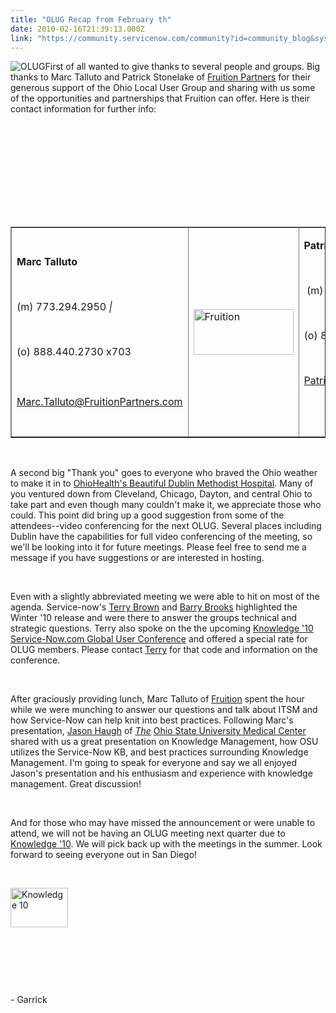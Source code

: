 ```yaml
---
title: "OLUG Recap from February th"
date: 2010-02-16T21:39:13.000Z
link: "https://community.servicenow.com/community?id=community_blog&sys_id=755e6aaddbd0dbc01dcaf3231f9619d6"
---
```

<p><img src="http://lh3.ggpht.com/_AJEJQ1NIAFA/S2svMQ_CJ6I/AAAAAAAAAJc/dyRnTxQ9tSs/s800/OLUG.gif" alt="OLUG" />First of all wanted to give thanks to several people and groups. Big thanks to Marc Talluto and Patrick Stonelake of <a title="w.fruitionpartners.com/" href="http://www.fruitionpartners.com/">Fruition Partners</a> for their generous support of the Ohio Local User Group and sharing with us some of the opportunities and partnerships that Fruition can offer. Here is their contact information for further info:<br /><p align="center">&nbsp;</p><br /><br /><br /><br /><br /><br /><br /><table width="200" border="1" align="center" cellspacing="3"><tr><td><p><strong>Marc Talluto</strong></p><br /> <p>(m) 773.294.2950 <em>|</em></p><br /> <p>(o) 888.440.2730 x703<br /><br /> <u><br /><br /></u> <u><a title="rc.Talluto@FruitionPartners.com" href="mailto:Marc.Talluto@FruitionPartners.com">Marc.Talluto@FruitionPartners.com</a></u></p></td><td><a href="http://www.fruitionpartners.com/"><img  class="jive-image" src="ffb81502dbd813043eb27a9e0f9619e3.iix" alt="Fruition" width="160" height="73" /></a></td><td><p><strong>Patrick Stonelake</strong></p><br /> <p>&nbsp;(m) 773.294.6958</p><br /> <p>(o) 888.440.2730 x702</p><br /> <p><a title="trick.Stonelake@FruitionPartners.com" href="mailto:Patrick.Stonelake@FruitionPartners.com">Patrick.Stonelake@FruitionPartners.com</a></p><br /> <br /><br /></td></tr></table><br /><p>A second big "Thank you" goes to everyone who braved the Ohio weather to make it in to <a title="w.ohiohealth.com/homedublin.cfm?id=404" href="http://www.ohiohealth.com/homedublin.cfm?id=404">OhioHealth's Beautiful Dublin Methodist Hospital</a>. Many of you ventured down from Cleveland, Chicago, Dayton, and central Ohio to take part and even though many couldn't make it, we appreciate those who could. This point did bring up a good suggestion from some of the attendees--video conferencing for the next OLUG. Several places including Dublin have the capabilities for full video conferencing of the meeting, so we'll be looking into it for future meetings. Please feel free to send me a message if you have suggestions or are interested in hosting.</p><br /><p align="left">Even with a slightly abbreviated meeting we were able to hit on most of the agenda. Service-now's <a title="itter.com/TerryjBrown" href="http://twitter.com/TerryjBrown">Terry Brown</a> and <a title="w.service-now.com/" href="http://www.service-now.com/">Barry Brooks</a> highlighted the Winter '10 release and were there to answer the groups technical and strategic questions. Terry also spoke on the the upcoming <a title="fo.service-now.com/content/knowledge10" href="http://info.service-now.com/content/knowledge10">Knowledge '10 Service-Now.com Global User Conference</a> and offered a special rate for OLUG members. Please contact <a title="rry.brown@service-now.com" href="mailto:terry.brown@service-now.com">Terry</a> for that code and information on the conference.</p><br /><p>After graciously providing lunch, Marc Talluto of <a title="w.fruitionpartners.com/" href="http://www.fruitionpartners.com/">Fruition</a> spent the hour while we were munching to answer our questions and talk about ITSM and how Service-Now can help knit into best practices. Following Marc's presentation, <a title="itter.com/ohknowman" href="http://twitter.com/ohknowman">Jason Haugh</a> of <em><a title="dicalcenter.osu.edu/Pages/index.aspx" href="http://medicalcenter.osu.edu/Pages/index.aspx">The</a></em> <a title="dicalcenter.osu.edu/Pages/index.aspx" href="http://medicalcenter.osu.edu/Pages/index.aspx">Ohio State University Medical Center</a> shared with us a great presentation on Knowledge Management, how OSU utilizes the Service-Now KB, and best practices surrounding Knowledge Management. I'm going to speak for everyone and say we all enjoyed Jason's presentation and his enthusiasm and experience with knowledge management. Great discussion!</p><br /><p>And for those who may have missed the announcement or were unable to attend, we will not be having an OLUG meeting next quarter due to <a title="fo.service-now.com/content/knowledge10" href="http://info.service-now.com/content/knowledge10">Knowledge '10</a>. We will pick back up with the meetings in the summer. Look forward to seeing everyone out in San Diego!</p><br /><p><a href="http://info.service-now.com/content/knowledge10"><img src="http://www.service-now.com/files/images/thumbs/knowledg29163475.png" alt="Knowledge 10" width="92" height="63" /></a></p><br /><p>&nbsp;</p><br /><p>- Garrick</p></p>